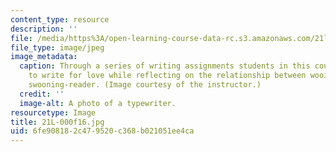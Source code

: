 ```yaml
---
content_type: resource
description: ''
file: /media/https%3A/open-learning-course-data-rc.s3.amazonaws.com/21l-000j-writing-about-literature-writing-about-love-fall-2015/6fe908182c479520c368b021051ee4ca_21L-000f16.jpg
file_type: image/jpeg
image_metadata:
  caption: Through a series of writing assignments students in this course will strive
    to write for love while reflecting on the relationship between wooing-author and
    swooning-reader. (Image courtesy of the instructor.)
  credit: ''
  image-alt: A photo of a typewriter.
resourcetype: Image
title: 21L-000f16.jpg
uid: 6fe90818-2c47-9520-c368-b021051ee4ca
---
```


